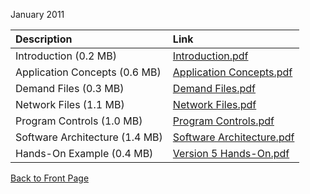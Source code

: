 January 2011

| **Description**                       | **Link**    	|
|:--------------------------------------|:-------------|
| Introduction (0.2 MB)         |  [Introduction.pdf](http://transims.googlecode.com/svn/v5/trunk/documentation/training/TRANSIMS%20Version%205%20--%20Introduction.pdf) |
| Application Concepts (0.6 MB)   |  [Application Concepts.pdf](http://transims.googlecode.com/svn/v5/trunk/documentation/training/TRANSIMS%20Version%205%20--%20Application%20Concepts.pdf) |
| Demand Files (0.3 MB)          |  [Demand Files.pdf](http://transims.googlecode.com/svn/v5/trunk/documentation/training/TRANSIMS%20Version%205%20--%20Demand%20Files.pdf) |
| Network Files (1.1 MB)       |  [Network Files.pdf](http://transims.googlecode.com/svn/v5/trunk/documentation/training/TRANSIMS%20Version%205%20--%20Network%20Files.pdf) |
| Program Controls (1.0 MB)       |  [Program Controls.pdf](http://transims.googlecode.com/svn/v5/trunk/documentation/training/TRANSIMS%20Version%205%20--%20Program%20Controls.pdf) |
| Software Architecture (1.4 MB)|  [Software Architecture.pdf](http://transims.googlecode.com/svn/v5/trunk/documentation/training/TRANSIMS%20Version%205%20--%20Software%20Architecture.pdf) |
| Hands-On Example (0.4 MB)               |  [Version 5 Hands-On.pdf](http://transims.googlecode.com/svn/v5/trunk/documentation/training/Version%205%20Hands-On.pdf) |

[Back to Front Page](http://code.google.com/p/transims/)